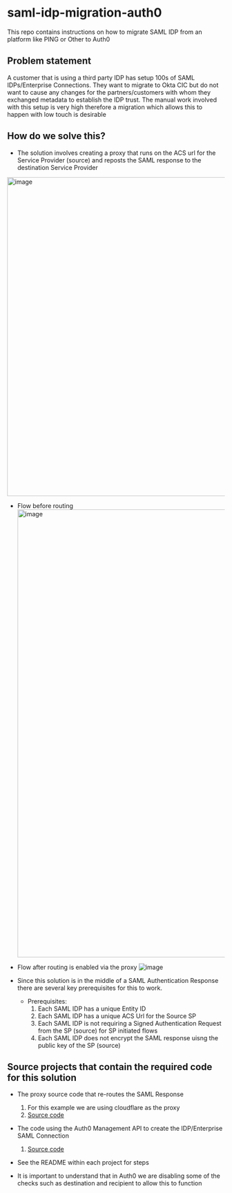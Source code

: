 # saml-idp-migration-auth0
This repo contains instructions on how to migrate SAML IDP from an platform like PING or Other to Auth0


## Problem statement
A customer that is using a third party IDP has setup 100s of SAML IDPs/Enterprise Connections. They want to migrate to Okta CIC but do not want to cause any changes for the partners/customers with whom they exchanged metadata to establish the IDP trust. The manual work involved with this setup is very high therefore a migration which allows this to happen with low touch is desirable


## How do we solve this?
  
    
  - The solution involves creating a proxy that runs on the ACS url for the Service Provider (source) and reposts the SAML response to the destination Service Provider
  
  <img width="738" alt="image" src="https://user-images.githubusercontent.com/7750618/182960288-2f84d4f6-4175-4a5e-b88f-001d956e791d.png">
  
  
  - Flow before routing
    <img width="1037" alt="image" src="https://user-images.githubusercontent.com/7750618/182974049-ea7ff3db-bcc9-4bdc-b127-88d037dad5d2.png">

  - Flow after routing is enabled via the proxy
  ![image](https://user-images.githubusercontent.com/7750618/183534744-6fd08734-e65d-416c-9db8-c4d2a3db2247.png)


  
  
  - Since this solution is in the middle of a SAML Authentication Response there are several key prerequisites for this to work.
    - Prerequisites:
      1. Each SAML IDP has a unique Entity ID
      2. Each SAML IDP has a unique ACS Url for the Source SP
      3. Each SAML IDP is not requiring a Signed Authentication Request from the SP (source) for SP initiated flows
      4. Each SAML IDP does not encrypt the SAML response uisng the public key of the SP (source)
      
      
  ## Source projects that contain the required code for this solution
  
  - The proxy source code that re-routes the SAML Response
    1. For this example we are using cloudflare as the proxy
    2. [Source code](https://github.com/pushpabrol/cf-worker-saml-proxy-externalsp-auth0)

  - The code using the Auth0 Management API to create the IDP/Enterprise SAML Connection
    1. [Source code](https://github.com/pushpabrol/auth0-create-saml-connection)

  - See the README within each project for steps
  - It is important to understand that in Auth0 we are disabling some of the checks such as destination and recipient to allow this to function

    
    
      
   
      
      
      


